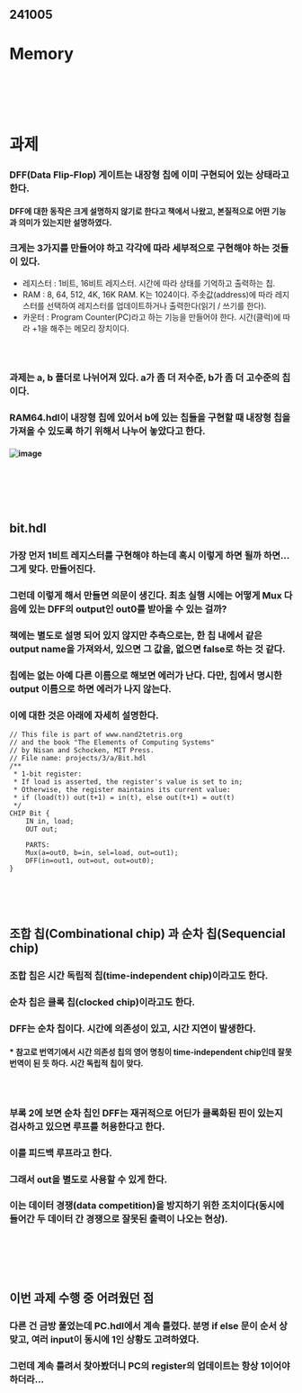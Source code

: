 ## 241005
# Memory
### <br/><br/><br/>

# 과제
### DFF(Data Flip-Flop) 게이트는 내장형 칩에 이미 구현되어 있는 상태라고 한다. 
#### DFF에 대한 동작은 크게 설명하지 않기로 한다고 책에서 나왔고, 본질적으로 어떤 기능과 의미가 있는지만 설명하였다.
### 크게는 3가지를 만들어야 하고 각각에 따라 세부적으로 구현해야 하는 것들이 있다.
- 레지스터 : 1비트, 16비트 레지스터. 시간에 따라 상태를 기억하고 출력하는 칩.
- RAM : 8, 64, 512, 4K, 16K RAM. K는 1024이다. 주솟값(address)에 따라 레지스터를 선택하여 레지스터를 업데이트하거나 출력한다(읽기 / 쓰기를 한다).
- 카운터 : Program Counter(PC)라고 하는 기능을 만들어야 한다. 시간(클럭)에 따라 +1을 해주는 메모리 장치이다.
### <br/>

### 과제는 a, b 폴더로 나뉘어져 있다. a가 좀 더 저수준, b가 좀 더 고수준의 칩이다. 
### RAM64.hdl이 내장형 칩에 있어서 b에 있는 칩들을 구현할 때 내장형 칩을 가져올 수 있도록 하기 위해서 나누어 놓았다고 한다.
#### ![image](https://github.com/user-attachments/assets/e2e36f7c-cf5d-478d-ac06-01fd0572af22)

### <br/><br/><br/>

## bit.hdl
### 가장 먼저 1비트 레지스터를 구현해야 하는데 혹시 이렇게 하면 될까 하면... 그게 맞다. 만들어진다.
### 그런데 이렇게 해서 만들면 의문이 생긴다. 최초 실행 시에는 어떻게 Mux 다음에 있는 DFF의 output인 out0를 받아올 수 있는 걸까?
### 책에는 별도로 설명 되어 있지 않지만 추측으로는, 한 칩 내에서 같은 output name을 가져와서, 있으면 그 값을, 없으면 false로 하는 것 같다.
### 칩에는 없는 아예 다른 이름으로 해보면 에러가 난다. 다만, 칩에서 명시한 output 이름으로 하면 에러가 나지 않는다.
### 이에 대한 것은 아래에 자세히 설명한다.
```
// This file is part of www.nand2tetris.org
// and the book "The Elements of Computing Systems"
// by Nisan and Schocken, MIT Press.
// File name: projects/3/a/Bit.hdl
/**
 * 1-bit register:
 * If load is asserted, the register's value is set to in;
 * Otherwise, the register maintains its current value:
 * if (load(t)) out(t+1) = in(t), else out(t+1) = out(t)
 */
CHIP Bit {
    IN in, load;
    OUT out;

    PARTS:
    Mux(a=out0, b=in, sel=load, out=out1);
    DFF(in=out1, out=out, out=out0);
}

```
### <br/><br/>

## 조합 칩(Combinational chip) 과 순차 칩(Sequencial chip)
### 조합 칩은 시간 독립적 칩(time-independent chip)이라고도 한다.
### 순차 칩은 클록 칩(clocked chip)이라고도 한다.
### DFF는 순차 칩이다. 시간에 의존성이 있고, 시간 지연이 발생한다.
#### * 참고로 번역기에서 시간 의존성 칩의 영어 명칭이 time-independent chip인데 잘못 번역이 된 듯 하다. 시간 독립적 칩이 맞다.
### <br/>

### 부록 2에 보면 순차 칩인 DFF는 재귀적으로 어딘가 클록화된 핀이 있는지 검사하고 있으면 루프를 허용한다고 한다.
### 이를 피드백 루프라고 한다.
### 그래서 out을 별도로 사용할 수 있게 한다. 
### 이는 데이터 경쟁(data competition)을 방지하기 위한 조치이다(동시에 들어간 두 데이터 간 경쟁으로 잘못된 출력이 나오는 현상).
### <br/><br/><br/>


## 이번 과제 수행 중 어려웠던 점
### 다른 건 금방 풀었는데 PC.hdl에서 계속 틀렸다. 분명 if else 문이 순서 상 맞고, 여러 input이 동시에 1인 상황도 고려하였다.
### 그런데 계속 틀려서 찾아봤더니 PC의 register의 업데이트는 항상 1이어야 하더라...
